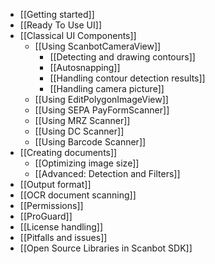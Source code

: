 * [[Getting started]]
* [[Ready To Use UI]]
* [[Classical UI Components]]
    * [[Using ScanbotCameraView]]
        * [[Detecting and drawing contours]]
        * [[Autosnapping]]
        * [[Handling contour detection results]]
        * [[Handling camera picture]]
    * [[Using EditPolygonImageView]]
    * [[Using SEPA PayFormScanner]]
    * [[Using MRZ Scanner]]
    * [[Using DC Scanner]]
    * [[Using Barcode Scanner]]
* [[Creating documents]]
    * [[Optimizing image size]]
    * [[Advanced: Detection and Filters]]
* [[Output format]]
* [[OCR document scanning]]
* [[Permissions]]
* [[ProGuard]]
* [[License handling]]
* [[Pitfalls and issues]]
* [[Open Source Libraries in Scanbot SDK]]